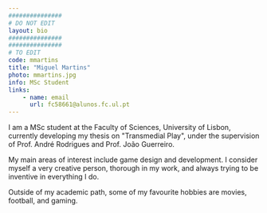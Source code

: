 ```yaml
---
###############
# DO NOT EDIT
layout: bio
###############
###############
# TO EDIT
code: mmartins
title: "Miguel Martins"
photo: mmartins.jpg
info: MSc Student
links:
    - name: email
      url: fc58661@alunos.fc.ul.pt
---
```


I am a MSc student at the Faculty of Sciences, University of Lisbon, currently developing my thesis on "Transmedial Play", under the supervision of Prof. André Rodrigues and Prof. João Guerreiro.

My main areas of interest include game design and development. I consider myself a very creative person, thorough in my work, and always trying to be inventive in everything I do.

Outside of my academic path, some of my favourite hobbies are movies, football, and gaming.
